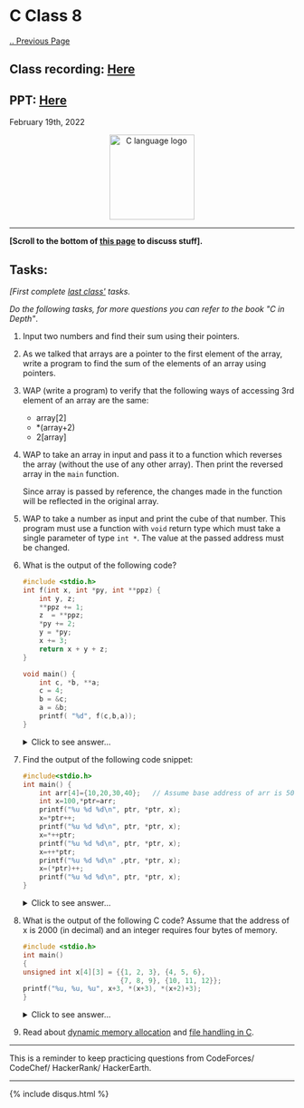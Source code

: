 # C Class 8

[.. Previous Page](..)

## Class recording: [Here](https://drive.google.com/file/d/1Qjp2-FSEh6XllD2g_NdexCbpXzPAWodN/view?usp=sharing)

## PPT: [Here](./CC_FirstYe_Class9.pdf)

February 19th, 2022

<div align="center"><img src="../C_logo.png" alt="C language logo" height=150/></div>

<hr>

**[Scroll to the bottom of [this page](https://cc-mnnit.github.io/2021-22-Classes/Freshers/C/2022_02_19_CClass-8/) to discuss stuff].**

## Tasks:

*[First complete [last class'](../2022_02_19_CClass-8) tasks.*

*Do the following tasks, for more questions you can refer to the book "C in Depth"*.

1. Input two numbers and find their sum using their pointers.

2. As we talked that arrays are a pointer to the first element of the array, write a program to find the sum of the elements of an array using pointers.

3. WAP (write a program) to verify that the following ways of accessing 3rd element of an array are the same:

    - array[2]
    - *(array+2)
    - 2[array]

4. WAP to take an array in input and pass it to a function which reverses the array (without the use of any other array). Then print the reversed array in the `main` function.
    
    Since array is passed by reference, the changes made in the function will be reflected in the original array.

5. WAP to take a number as input and print the cube of that number. This program must use a function with `void` return type which must take a single parameter of type `int *`. The value at the passed address must be changed.

6. What is the output of the following code?

    ```cpp
    #include <stdio.h>
    int f(int x, int *py, int **ppz) {
        int y, z;
        **ppz += 1; 
        z  = **ppz;
        *py += 2;
        y = *py;
        x += 3;
        return x + y + z;
    }
    
    void main() {
        int c, *b, **a;
        c = 4;
        b = &c;
        a = &b; 
        printf( "%d", f(c,b,a));
    }
    ```

    <details><summary>Click to see answer...</summary>19
    
    Hint: it is combination of call by value and call by reference. The value in variable `x` in function `f` is not at same address as that of variable `x` in function `main`.</details>

7. Find the output of the following code snippet:

    ```cpp
    #include<stdio.h>
    int main() {
        int arr[4]={10,20,30,40};   // Assume base address of arr is 5000
        int x=100,*ptr=arr;
        printf("%u %d %d\n", ptr, *ptr, x);
        x=*ptr++;
        printf("%u %d %d\n", ptr, *ptr, x);
        x=*++ptr;
        printf("%u %d %d\n", ptr, *ptr, x);
        x=++*ptr;
        printf("%u %d %d\n" ,ptr, *ptr, x);
        x=(*ptr)++;
        printf("%u %d %d\n", ptr, *ptr, x);
    }
    ```

    <details><summary>Click to see answer...</summary>
    
    ```
    5000 10 100
    5002 20 10
    5004 30 30
    5004 31 31
    5004 32 31
    ```

    </details>

8. What is the output of the following C code? Assume that the address of x is 2000 (in decimal) and an integer requires four bytes of memory.

    ```cpp
    #include <stdio.h>
    int main()
    { 
    unsigned int x[4][3] = {{1, 2, 3}, {4, 5, 6}, 
                            {7, 8, 9}, {10, 11, 12}};
    printf("%u, %u, %u", x+3, *(x+3), *(x+2)+3);
    }
    ```

    <details><summary>Click to see answer...</summary>

    `2036 2036 2036`
    
    **Explanation:**
    
    Given `x = 2000`

    Since `x` is considered as a pointer to an array of 3 integers and an integer takes 4 bytes, value of `x + 3 = 2000 + 3*3*4 = 2036`

    The expression, `*(x + 3)` also prints same address as x is 2D array.

    The expression `*(x + 2) + 3 = 2000 + 2*3*4 + 3*4 = 2036`
    </details>

9. Read about [dynamic memory allocation](https://www.geeksforgeeks.org/dynamic-memory-allocation-in-c-using-malloc-calloc-free-and-realloc/) and [file handling in C](https://www.geeksforgeeks.org/basics-file-handling-c/).

<hr>

This is a reminder to keep practicing questions from CodeForces/ CodeChef/ HackerRank/ HackerEarth.

<hr>

{% include disqus.html %}
